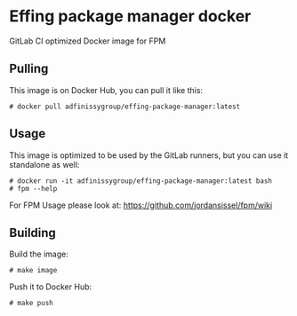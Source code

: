 # Effing package manager docker

GitLab CI optimized Docker image for FPM

## Pulling

This image is on Docker Hub, you can pull it like this:
```
# docker pull adfinissygroup/effing-package-manager:latest
```

## Usage

This image is optimized to be used by the GitLab runners, but you can
use it standalone as well:

```
# docker run -it adfinissygroup/effing-package-manager:latest bash
# fpm --help
```

For FPM Usage please look at: https://github.com/jordansissel/fpm/wiki

## Building

Build the image:
```
# make image
```

Push it to Docker Hub:
```
# make push
```
